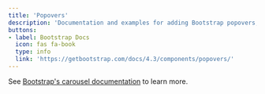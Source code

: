 ```yaml
---
title: 'Popovers'
description: 'Documentation and examples for adding Bootstrap popovers, like those found in iOS, to any element on your site.'
buttons: 
- label: Bootstrap Docs
  icon: fas fa-book   
  type: info   
  link: 'https://getbootstrap.com/docs/4.3/components/popovers/'
---
```


See [Bootstrap's carousel documentation](https://getbootstrap.com/docs/4.3/components/popovers/) to learn more.
